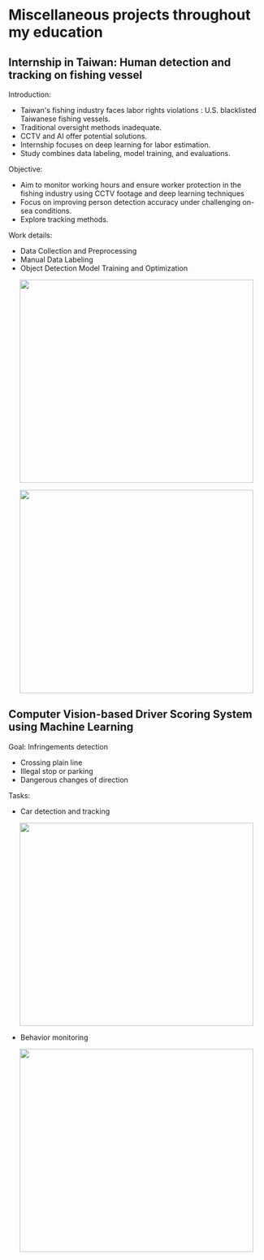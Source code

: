 # Miscellaneous projects throughout my education

## Internship in Taiwan: Human detection and tracking on fishing vessel

Introduction:
- Taiwan's fishing industry faces labor rights violations : U.S. blacklisted Taiwanese fishing vessels.
- Traditional oversight methods inadequate.
- CCTV and AI offer potential solutions.
- Internship focuses on deep learning for labor estimation.
- Study combines data labeling, model training, and evaluations.

Objective: 
- Aim to monitor working hours and ensure worker protection in the fishing industry using CCTV footage and deep learning techniques
- Focus on improving person detection accuracy under challenging on-sea conditions.
- Explore tracking methods.

Work details:
- Data Collection and Preprocessing
- Manual Data Labeling
- Object Detection Model Training and Optimization

<p align="center">
  <img width="460" height="400" src="https://github.com/user-attachments/assets/355f263b-e556-4a51-95a5-fc939d11e6e5">
</p>

<p align="center">
  <img width="460" height="400" src="https://github.com/user-attachments/assets/62b54614-e93b-45de-99dc-d79b0ec5de75">
</p>

## Computer Vision-based Driver Scoring System using Machine Learning

Goal: Infringements detection 
- Crossing plain line
- Illegal stop or parking
- Dangerous changes of direction

Tasks: 
- Car detection and tracking
<p align="center">
  <img width="460" height="400" src="https://github.com/user-attachments/assets/673aec10-50c3-4538-b43f-b192151e8cb0">
</p>

- Behavior monitoring
<p align="center">
  <img width="460" height="400" src="https://github.com/user-attachments/assets/75568732-9b39-4ee1-ab46-4385512fa94a">
</p>






